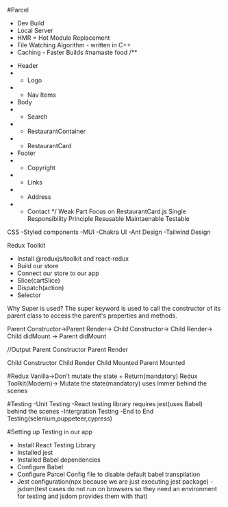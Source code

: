 #Parcel
- Dev Build
- Local Server
- HMR = Hot Module Replacement
- File Watching Algorithm - written in C++
- Caching - Faster Builds
#namaste food
/**
 * Header
 * - Logo
 * - Nav Items
 * Body
 *  - Search
 *  - RestaurantContainer
 *    - RestaurantCard
 * Footer
 *   - Copyright
 *   - Links
 *   - Address
 *   - Contact
 */
 Weak Part
 Focus on RestaurantCard.js
 Single Responsibility Principle
 Resusable
 Maintaenable
 Testable

 CSS
 -Styled components
 -MUI
 -Chakra UI
 -Ant Design
 -Tailwind Design

 Redux Toolkit
 - Install @reduxjs/toolkit and react-redux
 - Build our store
 - Connect our store to our app
 - Slice(cartSlice)
 - Dispatch(action)
 - Selector

Why Super is used?
 The super keyword is used to call the constructor of its parent class to access the parent's properties and methods.

 Parent Constructor->Parent Render-> Child Constructor-> Child Render-> Child didMount -> Parent didMount

//Output
Parent Constructor
Parent Render

Child Constructor
Child Render
Child Mounted
Parent Mounted

#Redux
Vanilla->Don't mutate the state + Return(mandatory)
Redux Toolkit(Modern)-> Mutate the state(mandatory) uses Immer behind the scenes

#Testing
-Unit Testing
-React testing library requires jest(uses Babel) behind the scenes
-Intergration Testing
-End to End Testing(selenium,puppeteer,cypress)

#Setting up Testing in our app
- Install React Testing Library
- Installed jest
- Installed Babel dependencies
- Configure Babel
- Configure Parcel Config file to disable default babel transpilation
- Jest configuration(npx because we are just executing jest package)
-jsdom(test cases do not run on browsers so they need an environment for testing and jsdom provides them with that)

